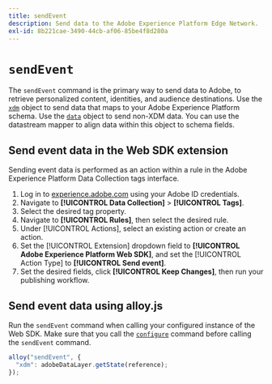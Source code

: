 ```yaml
---
title: sendEvent
description: Send data to the Adobe Experience Platform Edge Network.
exl-id: 8b221cae-3490-44cb-af06-85be4f8d280a
---
```

# `sendEvent`

The `sendEvent` command is the primary way to send data to Adobe, to retrieve personalized content, identities, and audience destinations. Use the [`xdm`](xdm.md) object to send data that maps to your Adobe Experience Platform schema. Use the [`data`](data.md) object to send non-XDM data. You can use the datastream mapper to align data within this object to schema fields.

## Send event data in the Web SDK extension

Sending event data is performed as an action within a rule in the Adobe Experience Platform Data Collection tags interface.

1. Log in to [experience.adobe.com](https://experience.adobe.com) using your Adobe ID credentials.
1. Navigate to **[!UICONTROL Data Collection]** > **[!UICONTROL Tags]**.
1. Select the desired tag property.
1. Navigate to **[!UICONTROL Rules]**, then select the desired rule.
1. Under [!UICONTROL Actions], select an existing action or create an action.
1. Set the [!UICONTROL Extension] dropdown field to **[!UICONTROL Adobe Experience Platform Web SDK]**, and set the [!UICONTROL Action Type] to **[!UICONTROL Send event]**.
1. Set the desired fields, click **[!UICONTROL Keep Changes]**, then run your publishing workflow.

## Send event data using alloy.js

Run the `sendEvent` command when calling your configured instance of the Web SDK. Make sure that you call the [`configure`](../configure/overview.md) command before calling the `sendEvent` command.

```js
alloy("sendEvent", {
  "xdm": adobeDataLayer.getState(reference);
});
```
